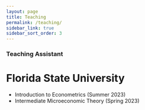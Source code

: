 ```yaml
---
layout: page
title: Teaching
permalink: /teaching/
sidebar_link: true
sidebar_sort_order: 3
---
```


### Teaching Assistant

# Florida State University
- Introduction to Econometrics (Summer 2023)
- Intermediate Microeconomic Theory (Spring 2023)
